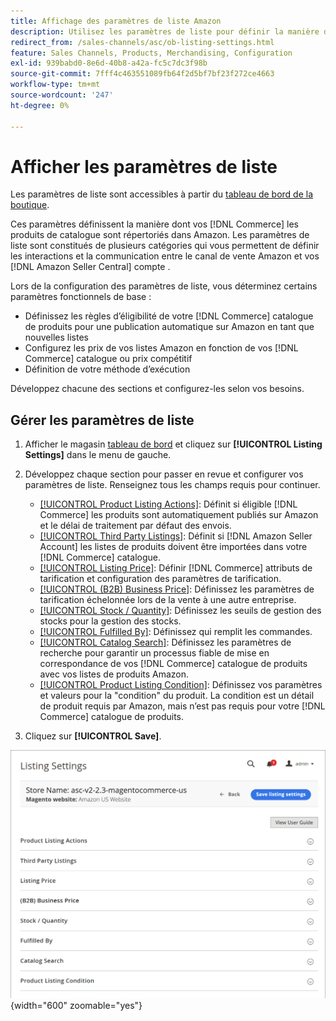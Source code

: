 ```yaml
---
title: Affichage des paramètres de liste Amazon
description: Utilisez les paramètres de liste pour définir la manière dont votre [!DNL Commerce] les produits du catalogue sont répertoriés sur [!DNL Amazon Marketplace].
redirect_from: /sales-channels/asc/ob-listing-settings.html
feature: Sales Channels, Products, Merchandising, Configuration
exl-id: 939babd0-8e6d-40b8-a42a-fc5c7dc3f98b
source-git-commit: 7fff4c463551089fb64f2d5bf7bf23f272ce4663
workflow-type: tm+mt
source-wordcount: '247'
ht-degree: 0%

---
```


# Afficher les paramètres de liste

Les paramètres de liste sont accessibles à partir du [tableau de bord de la boutique](./amazon-store-dashboard.md).

Ces paramètres définissent la manière dont vos [!DNL Commerce] les produits de catalogue sont répertoriés dans Amazon. Les paramètres de liste sont constitués de plusieurs catégories qui vous permettent de définir les interactions et la communication entre le canal de vente Amazon et vos [!DNL Amazon Seller Central] compte .

Lors de la configuration des paramètres de liste, vous déterminez certains paramètres fonctionnels de base :

- Définissez les règles d’éligibilité de votre [!DNL Commerce] catalogue de produits pour une publication automatique sur Amazon en tant que nouvelles listes
- Configurez les prix de vos listes Amazon en fonction de vos [!DNL Commerce] catalogue ou prix compétitif
- Définition de votre méthode d’exécution

Développez chacune des sections et configurez-les selon vos besoins.

## Gérer les paramètres de liste

1. Afficher le magasin [tableau de bord](./amazon-store-dashboard.md) et cliquez sur **[!UICONTROL Listing Settings]** dans le menu de gauche.

1. Développez chaque section pour passer en revue et configurer vos paramètres de liste. Renseignez tous les champs requis pour continuer.

   - [[!UICONTROL Product Listing Actions]](./product-listing-actions.md): Définit si éligible [!DNL Commerce] les produits sont automatiquement publiés sur Amazon et le délai de traitement par défaut des envois.
   - [[!UICONTROL Third Party Listings]](./third-party-listing-settings.md): Définit si [!DNL Amazon Seller Account] les listes de produits doivent être importées dans votre [!DNL Commerce] catalogue.
   - [[!UICONTROL Listing Price]](./listing-price.md): Définir [!DNL Commerce] attributs de tarification et configuration des paramètres de tarification.
   - [[!UICONTROL (B2B) Business Price]](./business-pricing.md): Définissez les paramètres de tarification échelonnée lors de la vente à une autre entreprise.
   - [[!UICONTROL Stock / Quantity]](./stock-quantity.md): Définissez les seuils de gestion des stocks pour la gestion des stocks.
   - [[!UICONTROL Fulfilled By]](./fulfilled-by.md)\: Définissez qui remplit les commandes.
   - [[!UICONTROL Catalog Search]](./catalog-search.md): Définissez les paramètres de recherche pour garantir un processus fiable de mise en correspondance de vos [!DNL Commerce] catalogue de produits avec vos listes de produits Amazon.
   - [[!UICONTROL Product Listing Condition]](./product-listing-condition.md): Définissez vos paramètres et valeurs pour la &quot;condition&quot; du produit. La condition est un détail de produit requis par Amazon, mais n’est pas requis pour votre [!DNL Commerce] catalogue de produits.

1. Cliquez sur **[!UICONTROL Save]**.

![Paramètres de liste](assets/amazon-listing-settings.png){width="600" zoomable="yes"}
